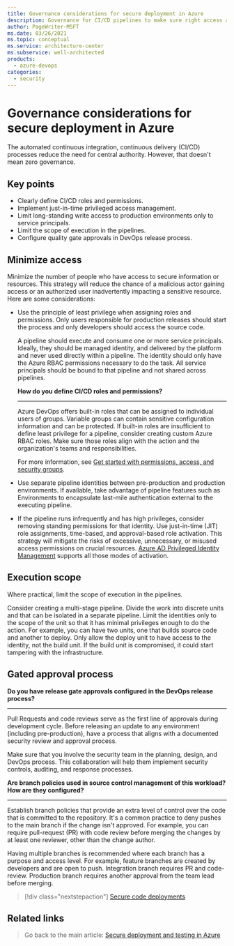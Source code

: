 ```yaml
---
title: Governance considerations for secure deployment in Azure
description: Governance for CI/CD pipelines to make sure right access and work is executed. 
author: PageWriter-MSFT
ms.date: 03/26/2021
ms.topic: conceptual
ms.service: architecture-center
ms.subservice: well-architected
products:
  - azure-devops
categories:
  - security
---
```



# Governance considerations for secure deployment in Azure

The automated continuous integration, continuous delivery (CI/CD) processes reduce the need for central authority. However, that doesn't mean zero governance. 

## Key points

- Clearly define CI/CD roles and permissions.
- Implement just-in-time privileged access management.
- Limit long-standing write access to production environments only to service principals.
- Limit the scope of execution in the pipelines. 
- Configure quality gate approvals in DevOps release process.


## Minimize access

Minimize the number of people who have access to secure information or resources. This strategy will reduce the chance of a malicious actor gaining access or an authorized user inadvertently impacting a sensitive resource. Here are some considerations:

- Use the principle of least privilege when assigning roles and permissions. Only users responsible for production releases should start the process and only developers should access the source code.

    A pipeline should execute and consume one or more service principals. Ideally, they should be managed identity, and delivered by the platform and never used directly within a pipeline. The identity should only have the Azure RBAC permissions necessary to do the task. All service principals should be bound to that pipeline and not shared across pipelines. 

    **How do you define CI/CD roles and permissions?**
    ***

    Azure DevOps offers built-in roles that can be assigned to individual users of groups. Variable groups can contain sensitive configuration information and can be protected. If built-in roles are insufficient to define least privilege for a pipeline, consider creating custom Azure RBAC roles. Make sure those roles align with the action and the organization's teams and responsibilities.

    For more information, see [Get started with permissions, access, and security groups](/azure/devops/organizations/security/about-permissions?view=azure-devops&tabs=preview-page&preserve-view=true).

- Use separate pipeline identities between pre-production and production environments. If available, take advantage of pipeline features such as Environments to encapsulate last-mile authentication external to the executing pipeline.

- If the pipeline runs infrequently and has high privileges, consider removing standing permissions for that identity. Use just-in-time (JIT) role assignments, time-based, and approval-based role activation. This strategy will mitigate the risks of excessive, unnecessary, or misused access permissions on crucial resources. [Azure AD Privileged Identity Management](/azure/active-directory/privileged-identity-management/pim-configure) supports all those modes of activation.   

## Execution scope

Where practical, limit the scope of execution in the pipelines. 

Consider creating a multi-stage pipeline. Divide the work into discrete units and that can be isolated in a separate pipeline. Limit the identities only to the scope of the unit so that it has minimal privileges enough to do the action. For example, you can have two units, one that builds source code and another to deploy. Only allow the deploy unit to have access to the identity, not the build unit. If the build unit is compromised, it could start tampering with the infrastructure. 

## Gated approval process

**Do you have release gate approvals configured in the DevOps release process?**
***
Pull Requests and code reviews serve as the first line of approvals during development cycle. Before releasing an update to any environment (including pre-production), have a process that aligns with a documented security review and approval process.

Make sure that you involve the security team in the planning, design, and DevOps process. This collaboration will help them implement security controls, auditing, and response processes. 

**Are branch policies used in source control management of this workload? How are they configured?**
***

Establish branch policies that provide an extra level of control over the code that is committed to the repository. It's a common practice to deny pushes to the main branch if the change isn't approved. For example, you can require pull-request (PR) with code review before merging the changes by at least one reviewer, other than the change author. 

Having multiple branches is recommended where each branch has a purpose and access level. For example, feature branches are created by developers and are open to push. Integration branch requires PR and code-review. Production branch requires another approval from the team lead before merging.

> [!div class="nextstepaction"]
> [Secure code deployments](./deploy-code.md)


## Related links


> Go back to the main article: [Secure deployment and testing in Azure](deploy.md)
